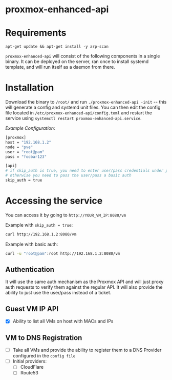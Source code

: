 # proxmox-enhanced-api

# Requirements

``` shell
apt-get update && apt-get install -y arp-scan
```

`proxmox-enhanced-api` will consist of the following components in a single binary. It can be deployed on the server, ran once to install systemd template, and will run itself as a daemon from there.

# Installation

Download the binary to `/root/` and run `./proxmox-enhanced-api -init` -- this will generate a config and systemd unit files. You can then edit the config file located in `/etc/proxmox-enhanced-api/config.toml` and restart the service using `systemctl restart proxmox-enhanced-api.service`.

*Example Configuration*:

``` bash
[proxmox]
host = "192.168.1.2"
node = "pve"
user = "root@pam"
pass = "foobar123"

[api]
# if skip_auth is true, you need to enter user/pass credentials under proxmox,
# otherwise you need to pass the user/pass a basic auth
skip_auth = true
```

# Accessing the service

You can access it by going to `http://YOUR_VM_IP:8080/vm`

Example with `skip_auth = true`:

``` bash
curl http://192.168.1.2:8080/vm
```

Example with basic auth:

``` bash
curl -u "root@pam":root http://192.168.1.2:8080/vm
```

## Authentication

It will use the same auth mechanism as the Proxmox API and will just proxy auth requests to verify them against the regular API. It will also provide the ability to just use the user/pass instead of a ticket.

## Guest VM IP API

- [x] Ability to list all VMs on host with MACs and IPs

## VM to DNS Registration

- [ ] Take all VMs and provide the ability to register them to a DNS Provider configured in the `config file`
- [ ] Initial providers:
  - [ ] CloudFlare
  - [ ] Route53
